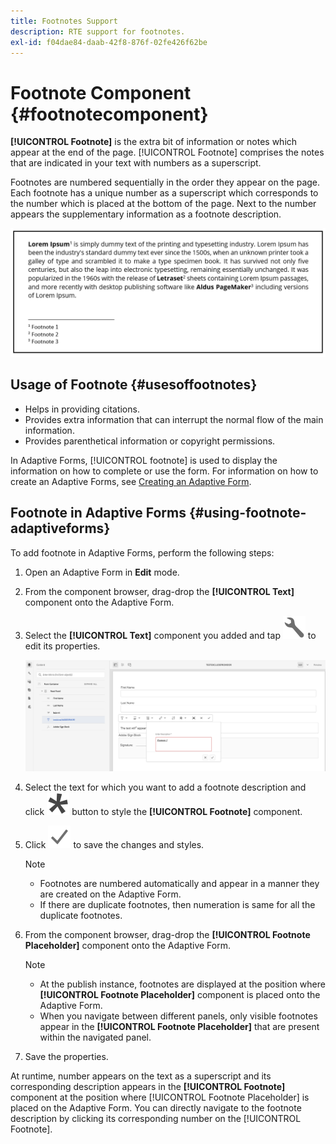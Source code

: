 ```yaml
---
title: Footnotes Support
description: RTE support for footnotes.
exl-id: f04dae84-daab-42f8-876f-02fe426f62be
---
```

# Footnote Component {#footnotecomponent}

**[!UICONTROL Footnote]** is the extra bit of information or notes which appear at the end of the page. [!UICONTROL Footnote] comprises the notes that are indicated in your text with numbers as a superscript.

Footnotes are numbered sequentially in the order they appear on the page. Each footnote has a unique number as a superscript which corresponds to the number which is placed at the bottom of the page. Next to the number appears the supplementary information as a footnote description.

![Footnote Description](/help/forms/assets/footnote_description.png)


## Usage of Footnote {#usesoffootnotes}

* Helps in providing citations. 
* Provides extra information that can interrupt the normal flow of the main information.
* Provides parenthetical information or copyright permissions.

In Adaptive Forms, [!UICONTROL footnote] is used to display the information on how to complete or use the form. For information on how to create an Adaptive Forms, see [Creating an Adaptive Form](https://experienceleague.adobe.com/docs/experience-manager-cloud-service/content/forms/create-an-adaptive-form/create-an-adaptive-form-on-forms-cs/creating-adaptive-form.html).

## Footnote in Adaptive Forms {#using-footnote-adaptiveforms}

To add footnote in Adaptive Forms, perform the following steps:
1. Open an Adaptive Form in **Edit** mode.
1. From the component browser, drag-drop the **[!UICONTROL Text]** component onto the Adaptive Form. 
1. Select the **[!UICONTROL Text]** component you added and tap ![cmppr](assets/configure-icon.svg) to edit its properties.

    ![Footnote in Adaptive Forms](/help/forms/assets/footnote_rte.png)

1. Select the text for which you want to add a footnote description  and click  ![star](/help/forms/assets/asterisk.svg) button to style the **[!UICONTROL Footnote]** component.

1. Click ![check](/help/forms/assets/save_icon.svg) to save the changes and styles.

    >[!NOTE]
    >
    >* Footnotes are numbered automatically and appear in a manner they are created on the Adaptive Form.
    >* If there are duplicate footnotes, then numeration is same for all the duplicate footnotes. 

1. From the component browser, drag-drop the **[!UICONTROL Footnote Placeholder]** component onto the Adaptive Form.
    >[!NOTE]
    >
    >* At the publish instance, footnotes are displayed at the position where **[!UICONTROL Footnote Placeholder]** component is placed onto the Adaptive Form.  
    >* When you navigate between different panels, only visible footnotes appear in the **[!UICONTROL Footnote Placeholder]** that are present within the navigated panel.

1. Save the properties.

At runtime, number appears on the text as a superscript and its corresponding description appears in the **[!UICONTROL Footnote]** component at the position where [!UICONTROL Footnote Placeholder] is placed on the Adaptive Form. You can directly navigate to the footnote description by clicking its corresponding number on the [!UICONTROL Footnote].
